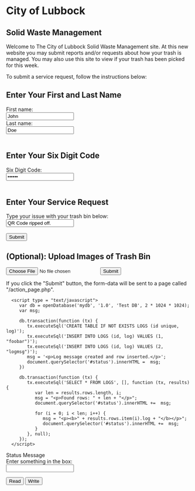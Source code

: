 # City of Lubbock

## Solid Waste Management

Welcome to The City of Lubbock Solid Waste Management site. At this new website you may submit reports and/or requests about how your trash is managed. You may also use this site to view if your trash has been picked for this week.

To submit a service request, follow the instructions below:

<html>
<body>

<h2>Enter Your First and Last Name</h2>

<form>
  <label for="fname">First name:</label><br>
  <input type="text" id="fname" name="fname" value="John"><br>
  <label for="lname">Last name:</label><br>
  <input type="text" id="lname" name="lname" value="Doe"><br><br>
</form>

<h2>Enter Your Six Digit Code</h2>
<form>
  <label for="six digit code">Six Digit Code:</label><br>
  <input type="password" id="six digit code" name="six digit code" value="123456"><br><br>
</form>

<h2>Enter Your Service Request</h2>
<form>
  <label for="lname">Type your issue with your trash bin below:</label><br>
  <input type="text" id="lname" name="lname" value="QR Code ripped off."><br><br>
  <input type="submit" value="Submit">
</form> 

<h2>(Optional): Upload Images of Trash Bin</h2>
<form action="/action_page.php">
	<input type="file" id="myFile" name="filename">
	<input type="submit">
</form> 


<p>If you click the "Submit" button, the form-data will be sent to a page called "/action_page.php".</p>

</body>
</html>

<html>
<body>
<script src="best.js">
</script>
</body>
</html>

<html>
   <head>

      <script type = "text/javascript">
         var db = openDatabase('mydb', '1.0', 'Test DB', 2 * 1024 * 1024);
         var msg;

         db.transaction(function (tx) {
            tx.executeSql('CREATE TABLE IF NOT EXISTS LOGS (id unique, log)');
            tx.executeSql('INSERT INTO LOGS (id, log) VALUES (1, "foobar")');
            tx.executeSql('INSERT INTO LOGS (id, log) VALUES (2, "logmsg")');
            msg = '<p>Log message created and row inserted.</p>';
            document.querySelector('#status').innerHTML =  msg;
         })

         db.transaction(function (tx) {
            tx.executeSql('SELECT * FROM LOGS', [], function (tx, results) {
               var len = results.rows.length, i;
               msg = "<p>Found rows: " + len + "</p>";
               document.querySelector('#status').innerHTML +=  msg;

               for (i = 0; i < len; i++) {
                  msg = "<p><b>" + results.rows.item(i).log + "</b></p>";
                  document.querySelector('#status').innerHTML +=  msg;
               }
            }, null);
         });
      </script>
   </head>

   <body>
      <div id = "status" name = "status">Status Message</div>
   </body>
</html>

<HTML>
<HEAD>
<TITLE>Test Input </TITLE>
<SCRIPT LANGUAGE="JavaScript">
function readText (form) {
    TestVar =form.inputbox.value;
    alert ("You typed: " + TestVar);
}
function writeText (form) {
    form.inputbox.value = "Have a nice day!"
}
</SCRIPT>
</HEAD>
<BODY>
<FORM NAME="myform" ACTION="" METHOD="GET">
Enter something in the box: <BR>
<INPUT TYPE="text" NAME="inputbox" VALUE=""><P>
<INPUT TYPE="button" NAME="button1" Value="Read" onClick="readText(this.form)">
<INPUT TYPE="button" NAME="button2" Value="Write" onClick="writeText(this.form)">
</FORM>
</BODY>
</HTML>
